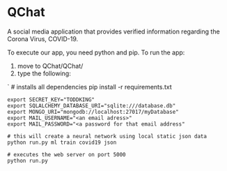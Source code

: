 # QChat
A social media application that provides verified information regarding the Corona Virus, COVID-19.

To execute our app, you need python and pip.
To run the app:

1. move to QChat/QChat/
2. type the following: 

`   # installs all dependencies
    pip install -r requirements.txt
    
    export SECRET_KEY="TODDKING"
    export SQLALCHEMY_DATABASE_URI="sqlite:///database.db"
    export MONGO_URI="mongodb://localhost:27017/myDatabase"
    export MAIL_USERNAME="<an email adress>"
    export MAIL_PASSWORD="<a password for that email address"
    
    # this will create a neural network using local static json data
    python run.py ml train covid19 json 
    
    # executes the web server on port 5000
    python run.py 
